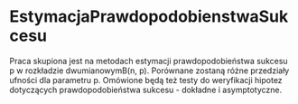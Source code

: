 # EstymacjaPrawdopodobienstwaSukcesu
Praca skupiona jest na metodach estymacji prawdopodobieństwa sukcesu p w rozkładzie dwumianowymB(n, p). Porównane zostaną różne przedziały ufności dla parametru p. Omówione będą też testy do weryfikacji hipotez dotyczących prawdopodobieństwa sukcesu - dokładne i asymptotyczne.
